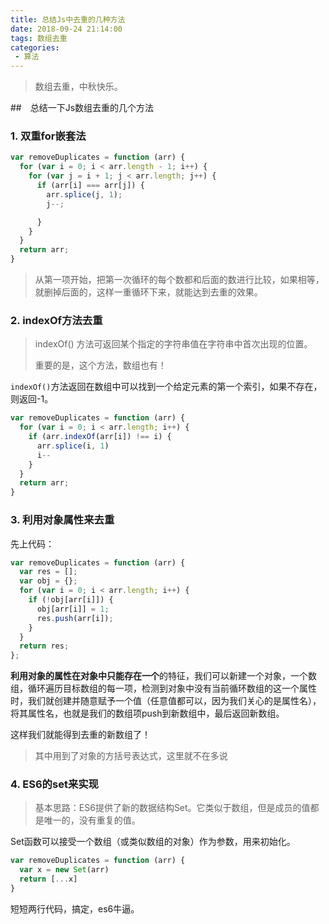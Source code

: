 ```yaml
---
title: 总结Js中去重的几种方法
date: 2018-09-24 21:14:00
tags: 数组去重
categories:
 - 算法
---
```

> 数组去重，中秋快乐。

<!--more-->

##　总结一下Js数组去重的几个方法

### 1. 双重for嵌套法

```javascript
var removeDuplicates = function (arr) {
  for (var i = 0; i < arr.length - 1; i++) {
    for (var j = i + 1; j < arr.length; j++) {
      if (arr[i] === arr[j]) {
        arr.splice(j, 1);
        j--;

      }
    }
  }
  return arr;
}
```

> 从第一项开始，把第一次循环的每个数都和后面的数进行比较，如果相等，就删掉后面的，这样一重循环下来，就能达到去重的效果。

### 2. indexOf方法去重

> indexOf() 方法可返回某个指定的字符串值在字符串中首次出现的位置。
>
> 重要的是，这个方法，数组也有！

`indexOf()`方法返回在数组中可以找到一个给定元素的第一个索引，如果不存在，则返回-1。

```javascript
var removeDuplicates = function (arr) {
  for (var i = 0; i < arr.length; i++) {
    if (arr.indexOf(arr[i]) !== i) {
      arr.splice(i, 1)
      i--
    }
  }
  return arr;
}
```

### 3.  利用对象属性来去重

先上代码：

```javascript
var removeDuplicates = function (arr) {
  var res = [];
  var obj = {};
  for (var i = 0; i < arr.length; i++) {
    if (!obj[arr[i]]) {
      obj[arr[i]] = 1;
      res.push(arr[i]);
    }
  }
  return res;
};
```

**利用对象的属性在对象中只能存在一个**的特征，我们可以新建一个对象，一个数组，循环遍历目标数组的每一项，检测到对象中没有当前循环数组的这一个属性时，我们就创建并随意赋予一个值（任意值都可以，因为我们关心的是属性名），将其属性名，也就是我们的数组项push到新数组中，最后返回新数组。

这样我们就能得到去重的新数组了！

> 其中用到了对象的方括号表达式，这里就不在多说

### 4. ES6的set来实现

> 基本思路：ES6提供了新的数据结构Set。它类似于数组，但是成员的值都是唯一的，没有重复的值。

Set函数可以接受一个数组（或类似数组的对象）作为参数，用来初始化。

```javascript
var removeDuplicates = function (arr) {
  var x = new Set(arr)
  return [...x]
}
```

短短两行代码，搞定，es6牛逼。
